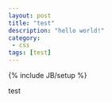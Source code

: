 ```yaml
---
layout: post
title: "test"
description: "hello world!"
category:
 - css
tags: [test]
---
```

{% include JB/setup %}

test
